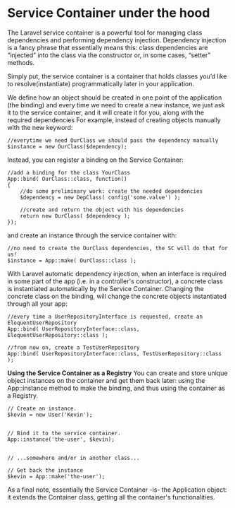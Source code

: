 # Service Container under the hood
The Laravel service container is a powerful tool for managing class dependencies and performing dependency injection. Dependency injection is a fancy phrase that essentially means this: class dependencies are “injected” into the class via the constructor or, in some cases, “setter” methods.

Simply put, the service container is a container that holds classes you’d like to resolve(instantiate) programmatically later in your application.

We define how an object should be created in one point of the application (the binding) and every time we need to create a new instance, we just ask it to the service container, and it will create it for you, along with the required dependencies For example, instead of creating objects manually with the new keyword:

```
//everytime we need OurClass we should pass the dependency manually
$instance = new OurClass($dependency);
```
Instead, you can register a binding on the Service Container:

```
//add a binding for the class YourClass
App::bind( OurClass::class, function()
{
    //do some preliminary work: create the needed dependencies
    $dependency = new DepClass( config('some.value') );

    //create and return the object with his dependencies
    return new OurClass( $dependency );
});
```
and create an instance through the service container with:
```
//no need to create the OurClass dependencies, the SC will do that for us!
$instance = App::make( OurClass::class );
```
With Laravel automatic dependency injection, when an interface is required in some part of the app (i.e. in a controller's constructor), a concrete class is instantiated automatically by the Service Container. Changing the concrete class on the binding, will change the concrete objects instantiated through all your app:

```
//every time a UserRepositoryInterface is requested, create an EloquentUserRepository
App::bind( UserRepositoryInterface::class, EloquentUserRepository::class );

//from now on, create a TestUserRepository
App::bind( UserRepositoryInterface::class, TestUserRepository::class );
```
**Using the Service Container as a Registry**
You can create and store unique object instances on the container and get them back later: using the App::instance method to make the binding, and thus using the container as a Registry.
```
// Create an instance.
$kevin = new User('Kevin');


// Bind it to the service container.
App::instance('the-user', $kevin);


// ...somewhere and/or in another class...

// Get back the instance
$kevin = App::make('the-user');
```
As a final note, essentially the Service Container -is- the Application object: it extends the Container class, getting all the container's functionalities.
